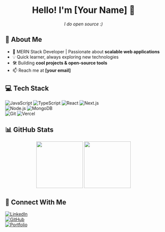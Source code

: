 <h1 align="center">Hello! I'm [Your Name] 👋</h1>
<p align="center"><i>I do open source :)</i></p>

## 🚀 About Me  
- 🔭 MERN Stack Developer | Passionate about **scalable web applications**  
- 💡 Quick learner, always exploring new technologies  
- 🛠️ Building **cool projects & open-source tools**  
- 📫 Reach me at **[your email]**  

## 💻 Tech Stack  
![JavaScript](https://img.shields.io/badge/JavaScript-F7DF1E?style=flat&logo=javascript&logoColor=black) 
![TypeScript](https://img.shields.io/badge/TypeScript-3178C6?style=flat&logo=typescript&logoColor=white) 
![React](https://img.shields.io/badge/React-61DAFB?style=flat&logo=react&logoColor=black)
![Next.js](https://img.shields.io/badge/Next.js-000000?style=flat&logo=next.js&logoColor=white)  
![Node.js](https://img.shields.io/badge/Node.js-339933?style=flat&logo=node.js&logoColor=white) 
![MongoDB](https://img.shields.io/badge/MongoDB-47A248?style=flat&logo=mongodb&logoColor=white)  
![Git](https://img.shields.io/badge/Git-F05032?style=flat&logo=git&logoColor=white) 
![Vercel](https://img.shields.io/badge/Vercel-000000?style=flat&logo=vercel&logoColor=white)  

## 📊 GitHub Stats  
<p align="center">
  <img src="https://github-readme-stats.vercel.app/api?username=yourusername&show_icons=true&theme=tokyonight" height="150">
  <img src="https://github-readme-streak-stats.herokuapp.com/?user=yourusername&theme=tokyonight" height="150">
</p>

## 🔗 Connect With Me  
[![LinkedIn](https://img.shields.io/badge/LinkedIn-0A66C2?style=flat&logo=linkedin&logoColor=white)](https://linkedin.com/in/yourprofile)  
[![GitHub](https://img.shields.io/badge/GitHub-181717?style=flat&logo=github&logoColor=white)](https://github.com/yourusername)  
[![Portfolio](https://img.shields.io/badge/Portfolio-FF5733?style=flat&logo=firefox&logoColor=white)](https://yourportfolio.com)  

